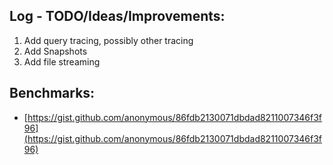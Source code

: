 ## Log - TODO/Ideas/Improvements: ##
1. Add query tracing, possibly other tracing
2. Add Snapshots
3. Add file streaming

## Benchmarks: ##
- [https://gist.github.com/anonymous/86fdb2130071dbdad8211007346f3f96](https://gist.github.com/anonymous/86fdb2130071dbdad8211007346f3f96)
